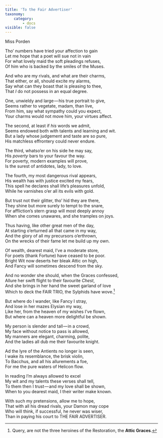 ```yaml
---
title: 'To the Fair Advertiser'
taxonomy:
    category:
        - docs
visible: false
---
```


<div class="author">Miss Porden</div>

Tho’ numbers have tried your affection to gain  
Let me hope that a poet will sue not in vain  
For what lovely maid the soft pleadings refuses,  
Of him who is backed by the smiles of the Muses.  

And who are my rivals, and what are their charms,  
That either, or all, should excite my alarms,  
Say what can they boast that is pleasing to thee,  
That *I* do not possess in an equal degree.

One, unwieldy and large — his true portrait to give,  
Seems rather to vegetate, madam, than live,  
From him, say what sympathy could you expect,  
Your charms would not move him, your virtues affect.  

The second, at least if *his* words we admit,  
Seems endowed both with talents and learning and wit.  
But a lady whose judgement and taste are so pure,  
His matchless effrontery could never endure.

The third, whatso’er on his side he may say,  
His *poverty* bars to your favour the way.  
For poverty, modern examples will prove,  
Is the surest of antidotes, lady, to love.

The fourth, my most dangerous rival appears,  
His wealth has with justice excited my fears,  
This spell he declares shall life’s pleasures unfold,  
While he varnishes o’er all its evils with gold.

But trust not their glitter, tho’ hid they are there,  
They shine but more surely to tempt to the snare,  
For affliction’s stern grasp will most deeply annoy  
When she comes unawares, and she tramples on joys.

Thus having, like other great men of the day,  
At starting o’erturned all that came in my way,  
And the glory of all my precursors o’erthrown,  
On the wrecks of their fame let me build up my own.

Of wealth, dearest maid, I’ve a moderate store,  
For poets (thank Fortune) have ceased to be poor.  
Bright Wit now deserts her bleak Attic on high,  
And Fancy will sometimes descend from the sky.  

And no wonder she should, when the Graces confessed,  
Allure her swift flight to their favourite *Chest*,  
And she brings in her hand the sweet garland of love  
Which to deck the FAIR TRIO, the Sylphids have wove.[^1]

But where do I wander, like Fancy I stray,  
And lose in her mazes Elysian my way,  
Like her, from the heaven of my wishes I’ve flown,  
But where can a heaven more delightful be shown.  

My person is slender and tall — in a crowd,  
My face without notice to pass is allowed,  
My manners are elegant, charming, polite,  
And the ladies all dub me their favourite knight.  

Ad the lyre of the Antients no longer is seen,  
I wake its resemblance, the brisk violin,  
To Bacchus, and all his allurements a foe,  
For me the pure waters of Helicon flow.  

In reading I’m always allowed to excel  
My wit and my talents these verses shall tell,  
To them then I trust — and my love shall be shown,  
When to you dearest maid, I their writer make known.

With such my pretensions, allow me to hope,  
That with all his dread rivals, your Damon may cope  
Who will think, if successful, he never was wiser,  
Than in paying his court to THE FAIR ADVERTISER.

[^1]: Query, are not the three heroines of the Restoration, the **Attic Graces**.